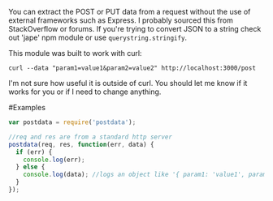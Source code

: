 You can extract the POST or PUT data from a request without the use of external frameworks such as Express. I probably sourced this from StackOverflow or forums. If you're trying to convert JSON to a string check out 'jape' npm module or use `querystring.stringify`.

This module was built to work with curl: 

    curl --data "param1=value1&param2=value2" http://localhost:3000/post

I'm not sure how useful it is outside of curl. You should let me know if it works for you or if I need to change anything. 

#Examples
```javascript
var postdata = require('postdata');

//req and res are from a standard http server
postdata(req, res, function(err, data) {
  if (err) {
    console.log(err);
  } else {
    console.log(data); //logs an object like '{ param1: 'value1', param2: 'value2' }'
  }
});
```
